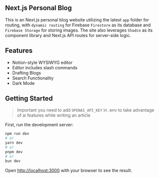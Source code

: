 ## Next.js Personal Blog
This is an Next.js personal blog website utilizing the latest `app` folder for routing, with `dynamic routing` for Firebase `Firestore` as its database and `Firebase Storage` for storing images. The site also leverages `Shadcn` as its component library and Next.js API routes for server-side logic.

## Features
- Notion-style WYSIWYG editor
- Editor includes slash commands
- Drafting Blogs
- Search Functionality
- Dark Mode

## Getting Started

> Important you need to add `OPENAI_API_KEY` in .env to take advantage of ai features while writing an article

First, run the development server:

```bash
npm run dev
# or
yarn dev
# or
pnpm dev
# or
bun dev
```

Open [http://localhost:3000](http://localhost:3000) with your browser to see the result.